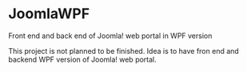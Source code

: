 JoomlaWPF
=========

Front end and back end of Joomla! web portal in WPF version

This project is not planned to be finished. Idea is to have fron end and backend WPF version of Joomla! web portal.
